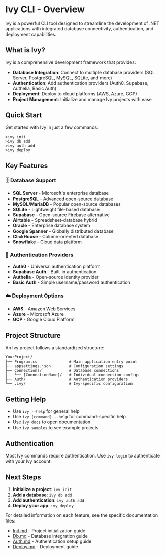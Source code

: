 ﻿# Ivy CLI - Overview

Ivy is a powerful CLI tool designed to streamline the development of .NET applications with integrated database connectivity, authentication, and deployment capabilities.

## What is Ivy?

Ivy is a comprehensive development framework that provides:

- **Database Integration**: Connect to multiple database providers (SQL Server, PostgreSQL, MySQL, SQLite, and more)
- **Authentication**: Add authentication providers (Auth0, Supabase, Authelia, Basic Auth)
- **Deployment**: Deploy to cloud platforms (AWS, Azure, GCP)
- **Project Management**: Initialize and manage Ivy projects with ease

## Quick Start

Get started with Ivy in just a few commands:

```terminal
>ivy init
>ivy db add
>ivy auth add
>ivy deploy
```

## Key Features

### 🗄️ Database Support

- **SQL Server** - Microsoft's enterprise database
- **PostgreSQL** - Advanced open-source database
- **MySQL/MariaDB** - Popular open-source databases
- **SQLite** - Lightweight file-based database
- **Supabase** - Open-source Firebase alternative
- **Airtable** - Spreadsheet-database hybrid
- **Oracle** - Enterprise database system
- **Google Spanner** - Globally distributed database
- **ClickHouse** - Column-oriented database
- **Snowflake** - Cloud data platform

### 🔐 Authentication Providers

- **Auth0** - Universal authentication platform
- **Supabase Auth** - Built-in authentication
- **Authelia** - Open-source identity provider
- **Basic Auth** - Simple username/password authentication

### ☁️ Deployment Options

- **AWS** - Amazon Web Services
- **Azure** - Microsoft Azure
- **GCP** - Google Cloud Platform

## Project Structure

An Ivy project follows a standardized structure:

```text
YourProject/
├── Program.cs              # Main application entry point
├── appsettings.json        # Configuration settings
├── Connections/            # Database connections
│   └── [ConnectionName]/   # Individual connection configs
├── Auth/                   # Authentication providers
└── .ivy/                   # Ivy-specific configuration
```

## Getting Help

- Use `ivy --help` for general help
- Use `ivy [command] --help` for command-specific help
- Use `ivy docs` to open documentation
- Use `ivy samples` to see example projects

## Authentication

Most Ivy commands require authentication. Use `ivy login` to authenticate with your Ivy account.

## Next Steps

1. **Initialize a project**: `ivy init`
2. **Add a database**: `ivy db add`
3. **Add authentication**: `ivy auth add`
4. **Deploy your app**: `ivy deploy`

For detailed information on each feature, see the specific documentation files:

- [Init.md](Init.md) - Project initialization guide
- [Db.md](Db.md) - Database integration guide
- [Auth.md](Auth.md) - Authentication setup guide
- [Deploy.md](Deploy.md) - Deployment guide
